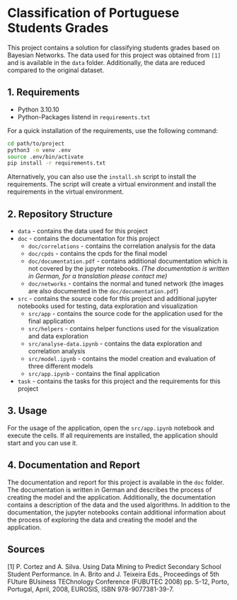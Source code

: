 # Classification of Portuguese Students Grades

This project contains a solution for classifying students grades based on Bayesian Networks. The data used for this project was obtained from `[1]` and is available in the `data` folder. Additionally, the data are reduced compared to the original dataset.

## 1. Requirements

* Python 3.10.10
* Python-Packages listend in `requirements.txt`

For a quick installation of the requirements, use the following command:

```bash
cd path/to/project
python3 -m venv .env
source .env/bin/activate
pip install -r requirements.txt
```

Alternatively, you can also use the `install.sh` script to install the requirements. The script will create a virtual environment and install the requirements in the virtual environment.

## 2. Repository Structure

* `data` - contains the data used for this project
* `doc` - contains the documentation for this project
  * `doc/correlations` - contains the correlation analysis for the data
  * `doc/cpds` - contains the cpds for the final model
  * `doc/documentation.pdf` - contains additional documentation which is not covered by the jupyter notebooks. *(The documentation is written in German, for a translation please contact me)*
  * `doc/networks` - contains the normal and tuned network (the images are also documented in the `doc/documentation.pdf`)
* `src` - contains the source code for this project and additional jupyter notebooks used for testing, data exploration and visualization
  * `src/app` - contains the source code for the application used for the final application
  * `src/helpers` - contains helper functions used for the visualization and data exploration
  * `src/analyse-data.ipynb` - contains the data exploration and correlation analysis
  * `src/model.ipynb` - contains the model creation and evaluation of three different models
  * `src/app.ipynb` - contains the final application
* `task` - contains the tasks for this project and the requirements for this project

## 3. Usage

For the usage of the application, open the `src/app.ipynb` notebook and execute the cells. If all requirements are installed, the application should start and you can use it.

## 4. Documentation and Report

The documentation and report for this project is available in the `doc` folder. The documentation is written in German and describes the process of creating the model and the application. Additionally, the documentation contains a description of the data and the used algorithms. In addition to the documentation, the jupyter notebooks contain additional information about the process of exploring the data and creating the model and the application.

## Sources

[1] P. Cortez and A. Silva. Using Data Mining to Predict Secondary School Student Performance. In   A. Brito and J. Teixeira Eds., Proceedings of 5th FUture BUsiness TEChnology Conference (FUBUTEC 2008) pp. 5-12, Porto, Portugal, April, 2008, EUROSIS, ISBN 978-9077381-39-7.
